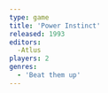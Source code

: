 ```yaml
---
type: game
title: 'Power Instinct'
released: 1993
editors: 
  -Atlus
players: 2
genres:
  - 'Beat them up'
---
```

